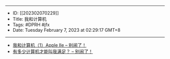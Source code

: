 - --
- ID: [[202302070229]]
- Title:  我和计算机
- Tags: #DPRH #jfx
- Date: Tuesday February 7, 2023 at 02:29:17 GMT+8
- --
- [我和计算机（1）Apple IIe – 别闹了！](https://www.bienaole.com/archives/529)
- [有多少计算机才能叫我满足？ – 别闹了！](https://www.bienaole.com/archives/248)
